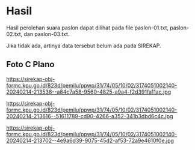 # Hasil

Hasil perolehan suara paslon dapat dilihat pada file paslon-01.txt, paslon-02.txt, dan paslon-03.txt.

Jika tidak ada, artinya data tersebut belum ada pada SIREKAP.

## Foto C Plano

https://sirekap-obj-formc.kpu.go.id/823d/pemilu/ppwp/31/74/05/10/02/3174051002140-20240214-213538--a84c7a58-9560-4825-a9a4-f2d391fa11ac.jpg

https://sirekap-obj-formc.kpu.go.id/823d/pemilu/ppwp/31/74/05/10/02/3174051002140-20240214-213616--51611789-cd90-4266-a352-341b3dbd6c4c.jpg

https://sirekap-obj-formc.kpu.go.id/823d/pemilu/ppwp/31/74/05/10/02/3174051002140-20240214-213702--4e9a6d39-9075-45d2-af53-72a9e4610f0e.jpg
